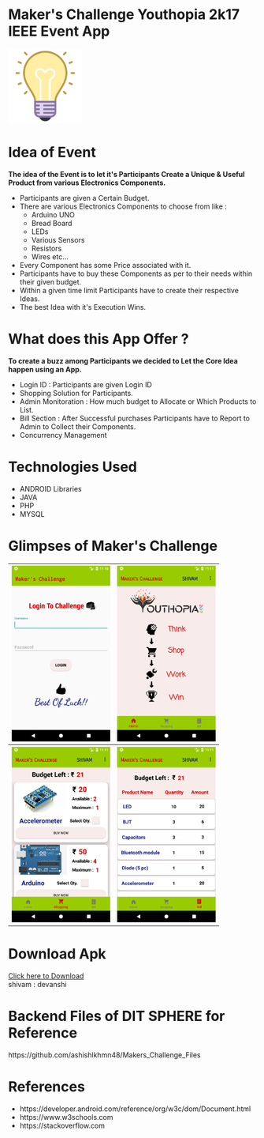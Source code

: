 # Maker's Challenge Youthopia 2k17 IEEE Event App

<img src = "app/src/main/res/drawable/logo.png" width = "150">

<h1>Idea of Event</h1>
<b>The idea of the Event is to let it's Participants Create a Unique & Useful Product from various Electronics Components.</b>
<ul>
  <li>Participants are given a Certain Budget.</li>
  <li>There are various Electronics Components to choose from like : 
    <ul>
      <li>Arduino UNO</li>
      <li>Bread Board</li>
      <li>LEDs</li>
      <li>Various Sensors</li>
      <li>Resistors</li>
      <li>Wires etc...</li>
    </ul>
  </li>
  <li>Every Component has some Price associated with it.</li>
  <li>Participants have to buy these Components as per to their needs within their given budget.</li>
  <li>Within a given time limit Participants have to create their respective Ideas.</li>
  <li>The best Idea with it's Execution Wins.</li>
</ul>


<h1>What does this App Offer ?</h1>
<b>To create a buzz among Participants we decided to Let the Core Idea happen using an App.</b>
<ul>
  <li>Login ID : Participants are given Login ID</li>
  <li>Shopping Solution for Participants.</li>
  <li>Admin Monitoration : How much budget to Allocate or Which Products to List.</li>
  <li>Bill Section : After Successful purchases Participants have to Report to Admin to Collect their Components.</li>
  <li>Concurrency Management</li>
</ul>


<h1>Technologies Used</h1>
<ul>
<li>ANDROID Libraries</li>
<li>JAVA</li>
<li>PHP</li>
<li>MYSQL</li>
</ul>

<h1>Glimpses of Maker's Challenge</h1>
<table>
  <tr>
    <th><img src = "images/1.png" width = "200"></th>
    <th><img src = "images/2.png" width = "200"></th>
  </tr>
  <tr>
    <th><img src = "images/3.png" width = "200"></th>
    <th><img src = "images/4.png" width = "200"></th>
  </tr>
  
</table>

<h1>Download Apk</h1>
<a href = "https://raw.githubusercontent.com/ashishlkhmn48/Makers_Challenge/master/images/mc.apk">Click here to Download</a>
<br>
shivam : devanshi

<h1>Backend Files of DIT SPHERE for Reference</h1>
https://github.com/ashishlkhmn48/Makers_Challenge_Files

<h1>References</h1>
  <ul>
  <li>https://developer.android.com/reference/org/w3c/dom/Document.html</li>
  <li>https://www.w3schools.com</li>
  <li>https://stackoverflow.com</li>
</ul>
